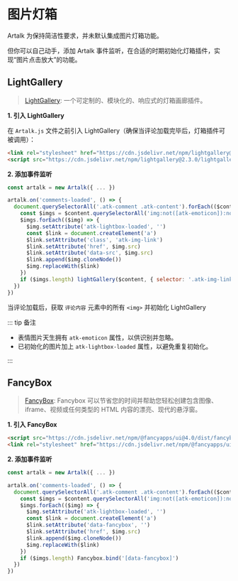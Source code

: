 # 图片灯箱

Artalk 为保持简洁性要求，并未默认集成图片灯箱功能。

但你可以自己动手，添加 Artalk 事件监听，在合适的时期初始化灯箱插件，实现“图片点击放大”的功能。

## LightGallery

> [LightGallery](https://github.com/sachinchoolur/lightGallery): 一个可定制的、模块化的、响应式的灯箱画廊插件。

**1. 引入 LightGallery**

在 `Artalk.js` 文件之前引入 LightGallery（确保当评论加载完毕后，灯箱插件可被调用）：

```html
<link rel="stylesheet" href="https://cdn.jsdelivr.net/npm/lightgallery@2.3.0/css/lightgallery.css">
<script src="https://cdn.jsdelivr.net/npm/lightgallery@2.3.0/lightgallery.min.js"></script>
```

**2. 添加事件监听**

```js
const artalk = new Artalk({ ... })

artalk.on('comments-loaded', () => {
  document.querySelectorAll('.atk-comment .atk-content').forEach(($content) => {
    const $imgs = $content.querySelectorAll('img:not([atk-emoticon]):not([atk-lightbox-loaded])')
    $imgs.forEach(($img) => {
      $img.setAttribute('atk-lightbox-loaded', '')
      const $link = document.createElement('a')
      $link.setAttribute('class', 'atk-img-link')
      $link.setAttribute('href', $img.src)
      $link.setAttribute('data-src', $img.src)
      $link.append($img.cloneNode())
      $img.replaceWith($link)
    })
    if ($imgs.length) lightGallery($content, { selector: '.atk-img-link' })
  })
})
```

当评论加载后，获取 `评论内容` 元素中的所有 `<img>` 并初始化 LightGallery


::: tip 备注

- 表情图片天生拥有 `atk-emoticon` 属性，以供识别并忽略。
- 已初始化的图片加上 `atk-lightbox-loaded` 属性，以避免重复初始化。

:::

## FancyBox

> [FancyBox](https://fancyapps.com/docs/ui/fancybox/): Fancybox 可以节省您的时间并帮助您轻松创建包含图像、iframe、视频或任何类型的 HTML 内容的漂亮、现代的悬浮窗。


**1. 引入 FancyBox**

```html
<script src="https://cdn.jsdelivr.net/npm/@fancyapps/ui@4.0/dist/fancybox.umd.js"></script>
<link rel="stylesheet" href="https://cdn.jsdelivr.net/npm/@fancyapps/ui@4.0/dist/fancybox.css" />
```

**2. 添加事件监听**

```js
const artalk = new Artalk({ ... })

artalk.on('comments-loaded', () => {
  document.querySelectorAll('.atk-comment .atk-content').forEach(($content) => {
    const $imgs = $content.querySelectorAll('img:not([atk-emoticon]):not([atk-lightbox-loaded])')
    $imgs.forEach(($img) => {
      $img.setAttribute('atk-lightbox-loaded', '')
      const $link = document.createElement('a')
      $link.setAttribute('data-fancybox', '')
      $link.setAttribute('href', $img.src)
      $link.append($img.cloneNode())
      $img.replaceWith($link)
    })
    if ($imgs.length) Fancybox.bind('[data-fancybox]')
  })
})
```
